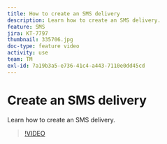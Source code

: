 ```yaml
---
title: How to create an SMS delivery
description: Learn how to create an SMS delivery.
feature: SMS
jira: KT-7797
thumbnail: 335706.jpg
doc-type: feature video
activity: use
team: TM
exl-id: 7a19b3a5-e736-41c4-a443-7110e0dd45cd
---
```

# Create an SMS delivery

Learn how to create an SMS delivery.

>[!VIDEO](https://video.tv.adobe.com/v/335706)
